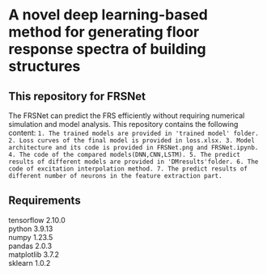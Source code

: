 # A novel deep learning-based method for generating floor response spectra of building structures  
## This repository for FRSNet
The FRSNet can predict the FRS efficiently without requiring numerical simulation and model analysis.
This repository contains the following content:
`1. The trained models are provided in 'trained model' folder.
2. Loss curves of the final model is provided in loss.xlsx.
3. Model architecture and its code is provided in FRSNet.png and FRSNet.ipynb.
4. The code of the compared models(DNN,CNN,LSTM).
5. The predict results of different models are provided in 'DMresults'folder.
6. The code of excitation interpolation method.
7. The predict results of different number of neurons in the feature extraction part.`
## Requirements
tensorflow 2.10.0  
python 3.9.13  
numpy 1.23.5  
pandas 2.0.3  
matplotlib 3.7.2  
sklearn 1.0.2  
